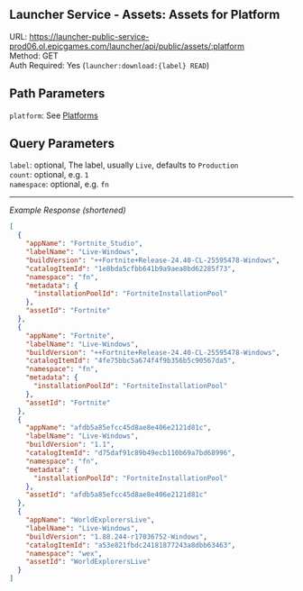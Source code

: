 ## Launcher Service - Assets: Assets for Platform

URL: https://launcher-public-service-prod06.ol.epicgames.com/launcher/api/public/assets/:platform \
Method: GET \
Auth Required: Yes (`launcher:download:{label} READ`)

## Path Parameters

`platform`: See [Platforms](../README.md#data)

## Query Parameters

`label`: optional, The label, usually `Live`, defaults to `Production` <br/>
`count`: optional, e.g. `1` <br/>
`namespace`: optional, e.g. `fn`

---

_Example Response (shortened)_

```json
[
  {
    "appName": "Fortnite_Studio",
    "labelName": "Live-Windows",
    "buildVersion": "++Fortnite+Release-24.40-CL-25595478-Windows",
    "catalogItemId": "1e8bda5cfbb641b9a9aea8bd62285f73",
    "namespace": "fn",
    "metadata": {
      "installationPoolId": "FortniteInstallationPool"
    },
    "assetId": "Fortnite"
  },
  {
    "appName": "Fortnite",
    "labelName": "Live-Windows",
    "buildVersion": "++Fortnite+Release-24.40-CL-25595478-Windows",
    "catalogItemId": "4fe75bbc5a674f4f9b356b5c90567da5",
    "namespace": "fn",
    "metadata": {
      "installationPoolId": "FortniteInstallationPool"
    },
    "assetId": "Fortnite"
  },
  {
    "appName": "afdb5a85efcc45d8ae8e406e2121d81c",
    "labelName": "Live-Windows",
    "buildVersion": "1.1",
    "catalogItemId": "d75daf91c89b49ecb110b69a7bd68996",
    "namespace": "fn",
    "metadata": {
      "installationPoolId": "FortniteInstallationPool"
    },
    "assetId": "afdb5a85efcc45d8ae8e406e2121d81c"
  },
  {
    "appName": "WorldExplorersLive",
    "labelName": "Live-Windows",
    "buildVersion": "1.88.244-r17036752-Windows",
    "catalogItemId": "a53e821fbdc24181877243a8dbb63463",
    "namespace": "wex",
    "assetId": "WorldExplorersLive"
  }
]
```
